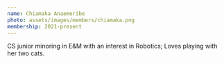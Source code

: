```yaml
---
name: Chiamaka Anaemeribe
photo: assets/images/members/chiamaka.png
membership: 2021-present
---
```


CS junior minoring in E&M with an interest in Robotics;
Loves playing with her two cats.
